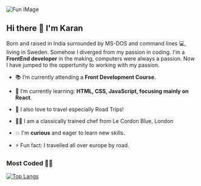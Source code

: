 ![Fun IMage](https://media-exp1.licdn.com/dms/image/C4E16AQHtyq52eBttNg/profile-displaybackgroundimage-shrink_200_800/0?e=1610582400&v=beta&t=w4DBSqtQzmw515d_XxVvQjWAaDwEsb3gVGGcy53Fi98)


## Hi there 👋 I'm Karan 

Born and raised in India surrounded by MS-DOS and command lines 💻, living in Sweden. Somehow I diverged from my passion in coding. I'm a __FrontEnd developer__ in the making, computers were always a passion. Now I have jumped to the oppertunity to working with my passion.	


 - 📚 I’m currently attending a __Front Development Course.__ 
 
 - 🌱 I’m currently learning: __HTML, CSS, JavaScript, focusing mainly on React__.	
 
 - 🌈 I also love to travel especially Road Trips!
 
 - 👨‍🍳 I am a classically trained chef from Le Cordon Blue, London
 
 - 💥 I'm __curious__ and eager to learn new skills.	 
 
 - ⚡ Fun fact: I travelled all over europe by road.
 
 
 ### Most Coded 👨‍💻
 	 
 [![Top Langs](https://github-readme-stats.vercel.app/api/top-langs/?username=sofiavazs&layout=compact)](https://github.com/karanmann/github-readme-stats)	 
<!--
**karanmann/karanmann** is a ✨ _special_ ✨ repository because its `README.md` (this file) appears on your GitHub profile.
